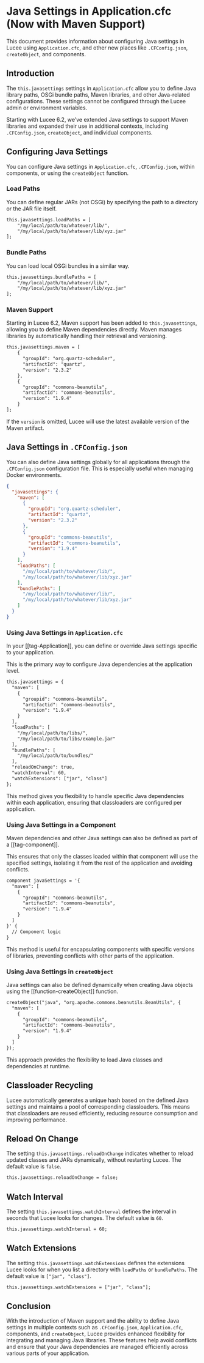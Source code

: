 
<!--
{
  "title": "JavaSettings in Application.cfc, Components and CFConfig.json",
  "id": "java-settings",
  "since": "6.2",
  "description": "Guide on configuring Java settings in Lucee using Application.cfc, including loading Java libraries from Maven",
  "keywords": [
    "Java settings",
    "Application.cfc",
    "javasettings",
    "cfapplication"
  ],
  "categories": [
    "java",
    "application"
  ],
  "related": [
    "tag-application",
    "tag-component",
    "function-createobject"
  ]
}
-->

# Java Settings in Application.cfc (Now with Maven Support)

This document provides information about configuring Java settings in Lucee using `Application.cfc`, and other new places like `.CFConfig.json`, `createObject`, and components.

## Introduction

The `this.javasettings` settings in `Application.cfc` allow you to define Java library paths, OSGi bundle paths, Maven libraries, and other Java-related configurations. These settings cannot be configured through the Lucee admin or environment variables.

Starting with Lucee 6.2, we’ve extended Java settings to support Maven libraries and expanded their use in additional contexts, including `.CFConfig.json`, `createObject`, and individual components.

## Configuring Java Settings

You can configure Java settings in `Application.cfc`, `.CFConfig.json`, within components, or using the `createObject` function.

### Load Paths

You can define regular JARs (not OSGi) by specifying the path to a directory or the JAR file itself.

```cfml
this.javasettings.loadPaths = [
    "/my/local/path/to/whatever/lib/",
    "/my/local/path/to/whatever/lib/xyz.jar"
];
```

### Bundle Paths

You can load local OSGi bundles in a similar way.

```cfml
this.javasettings.bundlePaths = [
    "/my/local/path/to/whatever/lib/",
    "/my/local/path/to/whatever/lib/xyz.jar"
];
```

### Maven Support

Starting in Lucee 6.2, Maven support has been added to `this.javasettings`, allowing you to define Maven dependencies directly. Maven manages libraries by automatically handling their retrieval and versioning.

```cfml
this.javasettings.maven = [
    {
      "groupId": "org.quartz-scheduler",
      "artifactId": "quartz",
      "version": "2.3.2"
    },
    {
      "groupId": "commons-beanutils",
      "artifactId": "commons-beanutils",
      "version": "1.9.4"
    }
];
```

If the `version` is omitted, Lucee will use the latest available version of the Maven artifact.

## Java Settings in `.CFConfig.json`

You can also define Java settings globally for all applications through the `.CFConfig.json` configuration file. This is especially useful when managing Docker environments.

```json
{
  "javasettings": {
    "maven": [
      {
        "groupId": "org.quartz-scheduler",
        "artifactId": "quartz",
        "version": "2.3.2"
      },
      {
        "groupId": "commons-beanutils",
        "artifactId": "commons-beanutils",
        "version": "1.9.4"
      }
    ],
    "loadPaths": [
      "/my/local/path/to/whatever/lib/",
      "/my/local/path/to/whatever/lib/xyz.jar"
    ],
    "bundlePaths": [
      "/my/local/path/to/whatever/lib/",
      "/my/local/path/to/whatever/lib/xyz.jar"
    ]
  }
}
```

### Using Java Settings in `Application.cfc`

In your [[tag-Application]], you can define or override Java settings specific to your application.

This is the primary way to configure Java dependencies at the application level.

```cfml
this.javasettings = {
  "maven": [
    {
      "groupid": "commons-beanutils",
      "artifactid": "commons-beanutils",
      "version": "1.9.4"
    }
  ],
  "loadPaths": [
    "/my/local/path/to/libs/",
    "/my/local/path/to/libs/example.jar"
  ],
  "bundlePaths": [
    "/my/local/path/to/bundles/"
  ],
  "reloadOnChange": true,
  "watchInterval": 60,
  "watchExtensions": ["jar", "class"]
};
```

This method gives you flexibility to handle specific Java dependencies within each application, ensuring that classloaders are configured per application.

### Using Java Settings in a Component

Maven dependencies and other Java settings can also be defined as part of a [[tag-component]].

This ensures that only the classes loaded within that component will use the specified settings, isolating it from the rest of the application and avoiding conflicts.

```cfml
component javaSettings = '{
  "maven": [
    {
      "groupId": "commons-beanutils",
      "artifactId": "commons-beanutils",
      "version": "1.9.4"
    }
  ]
}' {
  // Component logic
}
```

This method is useful for encapsulating components with specific versions of libraries, preventing conflicts with other parts of the application.

### Using Java Settings in `createObject`

Java settings can also be defined dynamically when creating Java objects using the [[function-createObject]] function.

```cfml
createObject("java", "org.apache.commons.beanutils.BeanUtils", {
  "maven": [
    {
      "groupId": "commons-beanutils",
      "artifactId": "commons-beanutils",
      "version": "1.9.4"
    }
  ]
});
```

This approach provides the flexibility to load Java classes and dependencies at runtime.

## Classloader Recycling

Lucee automatically generates a unique hash based on the defined Java settings and maintains a pool of corresponding classloaders. This means that classloaders are reused efficiently, reducing resource consumption and improving performance.

## Reload On Change

The setting `this.javasettings.reloadOnChange` indicates whether to reload updated classes and JARs dynamically, without restarting Lucee. The default value is `false`.

```cfml
this.javasettings.reloadOnChange = false;
```

## Watch Interval

The setting `this.javasettings.watchInterval` defines the interval in seconds that Lucee looks for changes. The default value is `60`.

```cfml
this.javasettings.watchInterval = 60;
```

## Watch Extensions

The setting `this.javasettings.watchExtensions` defines the extensions Lucee looks for when you list a directory with `loadPaths` or `bundlePaths`. The default value is `["jar", "class"]`.

```cfml
this.javasettings.watchExtensions = ["jar", "class"];
```

## Conclusion

With the introduction of Maven support and the ability to define Java settings in multiple contexts such as `.CFConfig.json`, `Application.cfc`, components, and `createObject`, Lucee provides enhanced flexibility for integrating and managing Java libraries. These features help avoid conflicts and ensure that your Java dependencies are managed efficiently across various parts of your application.
